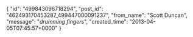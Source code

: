  {
   "id": "499843096718294",
   "post_id": "462493170453287_499447000091237",
   "from_name": "Scott Duncan",
   "message": "*drumming fingers*",
   "created_time": "2013-04-05T07:45:57+0000"
 }
